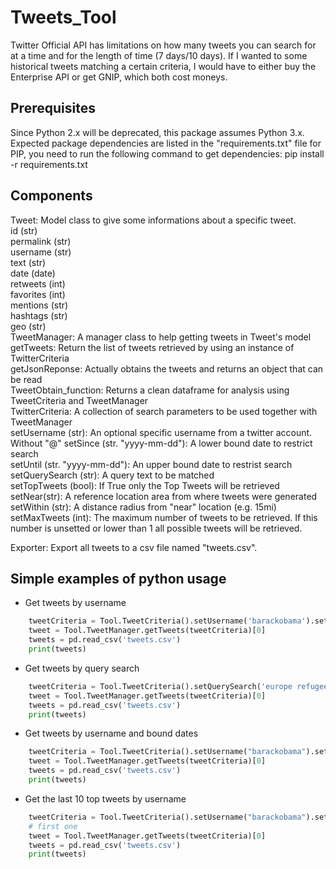 # Tweets_Tool

Twitter Official API has limitations on how many tweets you can search for at a time and for the length of time (7 days/10 days). If I wanted to some historical tweets matching a certain criteria, I would have to either buy the Enterprise API or get GNIP, which both cost moneys. 

## Prerequisites
Since Python 2.x will be deprecated, this package assumes Python 3.x.
Expected package dependencies are listed in the "requirements.txt" file for PIP, you need to run the following command to get dependencies:
pip install -r requirements.txt

## Components
Tweet: Model class to give some informations about a specific tweet.  
id (str)  
permalink (str)  
username (str)  
text (str)  
date (date)  
retweets (int)  
favorites (int)  
mentions (str)  
hashtags (str)  
geo (str)  
TweetManager: A manager class to help getting tweets in Tweet's model  
getTweets: Return the list of tweets retrieved by using an instance of TwitterCriteria  
getJsonReponse: Actually obtains the tweets and returns an object that can be read    
TweetObtain_function: Returns a clean dataframe for analysis using TweetCriteria and TweetManager  
TwitterCriteria: A collection of search parameters to be used together with TweetManager   
setUsername (str): An optional specific username from a twitter account. Without "@" 
setSince (str. "yyyy-mm-dd"): A lower bound date to restrict search  
setUntil (str. "yyyy-mm-dd"): An upper bound date to restrist search  
setQuerySearch (str): A query text to be matched   
setTopTweets (bool): If True only the Top Tweets will be retrieved    
setNear(str): A reference location area from where tweets were generated   
setWithin (str): A distance radius from "near" location (e.g. 15mi)  
setMaxTweets (int): The maximum number of tweets to be retrieved. If this number is unsetted or lower than 1 all possible tweets will be retrieved.    

Exporter: Export all tweets to a csv file named "tweets.csv".  

## Simple examples of python usage

- Get tweets by username
``` python
	tweetCriteria = Tool.TweetCriteria().setUsername('barackobama').setMaxTweets(1)
	tweet = Tool.TweetManager.getTweets(tweetCriteria)[0]
	tweets = pd.read_csv('tweets.csv')
	print(tweets)
```    
- Get tweets by query search
``` python
	tweetCriteria = Tool.TweetCriteria().setQuerySearch('europe refugees').setSince("2015-05-01").setUntil("2015-09-30").setMaxTweets(1)
	tweet = Tool.TweetManager.getTweets(tweetCriteria)[0]
	tweets = pd.read_csv('tweets.csv')
	print(tweets)
```    
- Get tweets by username and bound dates
``` python
	tweetCriteria = Tool.TweetCriteria().setUsername("barackobama").setSince("2015-09-10").setUntil("2015-09-12").setMaxTweets(1)
	tweet = Tool.TweetManager.getTweets(tweetCriteria)[0]
	tweets = pd.read_csv('tweets.csv')
	print(tweets)
```
- Get the last 10 top tweets by username
``` python
	tweetCriteria = Tool.TweetCriteria().setUsername("barackobama").setTopTweets(True).setMaxTweets(10)
	# first one
	tweet = Tool.TweetManager.getTweets(tweetCriteria)[0]
	tweets = pd.read_csv('tweets.csv')
	print(tweets)
```

